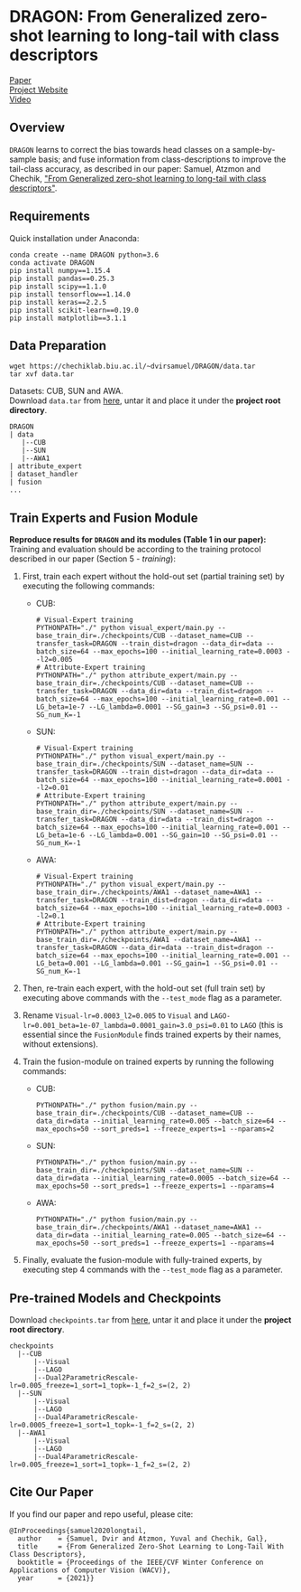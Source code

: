 # DRAGON: From Generalized zero-shot learning to long-tail with class descriptors
[Paper](http://arxiv.org/abs/2004.02235)  
[Project Website](https://chechiklab.biu.ac.il/~dvirsamuel/DRAGON/)  
[Video](https://www.youtube.com/watch?v=sFfbVopSOEs&t=2s)

## Overview
`DRAGON` learns to correct the bias towards head classes on a sample-by-sample basis; and fuse information from class-descriptions to improve the tail-class accuracy, as described in our paper: Samuel, Atzmon and Chechik, ["From Generalized zero-shot learning to long-tail with class descriptors"](http://arxiv.org/abs/2004.02235).

## Requirements
Quick installation under Anaconda:
```
conda create --name DRAGON python=3.6
conda activate DRAGON
pip install numpy==1.15.4
pip install pandas==0.25.3
pip install scipy==1.1.0
pip install tensorflow==1.14.0
pip install keras==2.2.5
pip install scikit-learn==0.19.0
pip install matplotlib==3.1.1
```

## Data Preparation
```
wget https://chechiklab.biu.ac.il/~dvirsamuel/DRAGON/data.tar
tar xvf data.tar
```
Datasets: CUB, SUN and AWA.  
Download `data.tar` from [here](https://chechiklab.biu.ac.il/~dvirsamuel/DRAGON/data.tar), untar it and place it under the **project root directory**.
```
DRAGON
| data
   |--CUB
   |--SUN
   |--AWA1
| attribute_expert
| dataset_handler
| fusion
...
```

## Train Experts and Fusion Module
**Reproduce results for `DRAGON` and its modules (Table 1 in our paper):**  
Training and evaluation should be according to the training protocol described in our paper (Section 5 - *training*):
1. First, train each expert without the hold-out set (partial training set) by executing the following commands:
    - CUB:
        ```
        # Visual-Expert training
        PYTHONPATH="./" python visual_expert/main.py --base_train_dir=./checkpoints/CUB --dataset_name=CUB --transfer_task=DRAGON --train_dist=dragon --data_dir=data --batch_size=64 --max_epochs=100 --initial_learning_rate=0.0003 --l2=0.005
        # Attribute-Expert training 
        PYTHONPATH="./" python attribute_expert/main.py --base_train_dir=./checkpoints/CUB --dataset_name=CUB --transfer_task=DRAGON --data_dir=data --train_dist=dragon --batch_size=64 --max_epochs=100 --initial_learning_rate=0.001 --LG_beta=1e-7 --LG_lambda=0.0001 --SG_gain=3 --SG_psi=0.01 --SG_num_K=-1
        ```
    - SUN:
        ```
        # Visual-Expert training
        PYTHONPATH="./" python visual_expert/main.py --base_train_dir=./checkpoints/SUN --dataset_name=SUN --transfer_task=DRAGON --train_dist=dragon --data_dir=data --batch_size=64 --max_epochs=100 --initial_learning_rate=0.0001 --l2=0.01
        # Attribute-Expert training 
        PYTHONPATH="./" python attribute_expert/main.py --base_train_dir=./checkpoints/SUN --dataset_name=SUN --transfer_task=DRAGON --data_dir=data --train_dist=dragon --batch_size=64 --max_epochs=100 --initial_learning_rate=0.001 --LG_beta=1e-6 --LG_lambda=0.001 --SG_gain=10 --SG_psi=0.01 --SG_num_K=-1
        ```
    - AWA:
        ```
        # Visual-Expert training
        PYTHONPATH="./" python visual_expert/main.py --base_train_dir=./checkpoints/AWA1 --dataset_name=AWA1 --transfer_task=DRAGON --train_dist=dragon --data_dir=data --batch_size=64 --max_epochs=100 --initial_learning_rate=0.0003 --l2=0.1
        # Attribute-Expert training 
        PYTHONPATH="./" python attribute_expert/main.py --base_train_dir=./checkpoints/AWA1 --dataset_name=AWA1 --transfer_task=DRAGON --data_dir=data --train_dist=dragon --batch_size=64 --max_epochs=100 --initial_learning_rate=0.001 --LG_beta=0.001 --LG_lambda=0.001 --SG_gain=1 --SG_psi=0.01 --SG_num_K=-1
        ```
2. Then, re-train each expert, with the hold-out set (full train set) by executing above commands with the `--test_mode` flag as a parameter.
3. Rename `Visual-lr=0.0003_l2=0.005` to `Visual` and `LAGO-lr=0.001_beta=1e-07_lambda=0.0001_gain=3.0_psi=0.01` to `LAGO` (this is essential since the `FusionModule` finds trained experts by their names, without extensions).
4. Train the fusion-module on trained experts by running the following commands:

    - CUB:
      ```
      PYTHONPATH="./" python fusion/main.py --base_train_dir=./checkpoints/CUB --dataset_name=CUB --data_dir=data --initial_learning_rate=0.005 --batch_size=64 --max_epochs=50 --sort_preds=1 --freeze_experts=1 --nparams=2
      ```
    - SUN:
      ```
      PYTHONPATH="./" python fusion/main.py --base_train_dir=./checkpoints/SUN --dataset_name=SUN --data_dir=data --initial_learning_rate=0.0005 --batch_size=64 --max_epochs=50 --sort_preds=1 --freeze_experts=1 --nparams=4
      ```
    - AWA:
      ```
      PYTHONPATH="./" python fusion/main.py --base_train_dir=./checkpoints/AWA1 --dataset_name=AWA1 --data_dir=data --initial_learning_rate=0.005 --batch_size=64 --max_epochs=50 --sort_preds=1 --freeze_experts=1 --nparams=4
      ```
5. Finally, evaluate the fusion-module with fully-trained experts, by executing step 4 commands with the `--test_mode` flag as a parameter.

## Pre-trained Models and Checkpoints
Download `checkpoints.tar` from [here](https://chechiklab.biu.ac.il/~dvirsamuel/DRAGON/checkpoints.tar), untar it and place it under the **project root directory**.
```
checkpoints
  |--CUB
      |--Visual
      |--LAGO
      |--Dual2ParametricRescale-lr=0.005_freeze=1_sort=1_topk=-1_f=2_s=(2, 2)
  |--SUN
      |--Visual
      |--LAGO
      |--Dual4ParametricRescale-lr=0.0005_freeze=1_sort=1_topk=-1_f=2_s=(2, 2)
  |--AWA1
      |--Visual
      |--LAGO
      |--Dual4ParametricRescale-lr=0.005_freeze=1_sort=1_topk=-1_f=2_s=(2, 2)
```

## Cite Our Paper
If you find our paper and repo useful, please cite:
```
@InProceedings{samuel2020longtail,
  author    = {Samuel, Dvir and Atzmon, Yuval and Chechik, Gal},
  title     = {From Generalized Zero-Shot Learning to Long-Tail With Class Descriptors},
  booktitle = {Proceedings of the IEEE/CVF Winter Conference on Applications of Computer Vision (WACV)},
  year      = {2021}}
```
